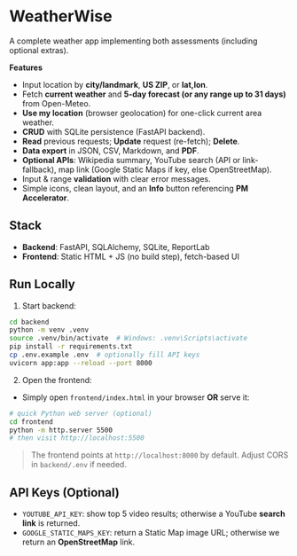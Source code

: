# WeatherWise 

A complete weather app implementing both assessments (including optional extras).

**Features**
- Input location by **city/landmark**, **US ZIP**, or **lat,lon**.
- Fetch **current weather** and **5-day forecast (or any range up to 31 days)** from Open-Meteo.
- **Use my location** (browser geolocation) for one-click current area weather.
- **CRUD** with SQLite persistence (FastAPI backend).
- **Read** previous requests; **Update** request (re-fetch); **Delete**.
- **Data export** in JSON, CSV, Markdown, and **PDF**.
- **Optional APIs**: Wikipedia summary, YouTube search (API or link-fallback), map link (Google Static Maps if key, else OpenStreetMap).
- Input & range **validation** with clear error messages.
- Simple icons, clean layout, and an **Info** button referencing **PM Accelerator**.

## Stack
- **Backend**: FastAPI, SQLAlchemy, SQLite, ReportLab
- **Frontend**: Static HTML + JS (no build step), fetch-based UI

## Run Locally

1) Start backend:
```bash
cd backend
python -m venv .venv
source .venv/bin/activate  # Windows: .venv\Scripts\activate
pip install -r requirements.txt
cp .env.example .env  # optionally fill API keys
uvicorn app:app --reload --port 8000
```

2) Open the frontend:
- Simply open `frontend/index.html` in your browser **OR** serve it:
```bash
# quick Python web server (optional)
cd frontend
python -m http.server 5500
# then visit http://localhost:5500
```

> The frontend points at `http://localhost:8000` by default. Adjust CORS in `backend/.env` if needed.

## API Keys (Optional)
- `YOUTUBE_API_KEY`: show top 5 video results; otherwise a YouTube **search link** is returned.
- `GOOGLE_STATIC_MAPS_KEY`: return a Static Map image URL; otherwise we return an **OpenStreetMap** link.


